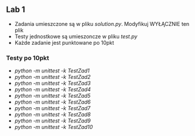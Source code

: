 ## Lab 1
- Zadania umieszczone są w pliku _solution.py_. Modyfikuj WYŁĄCZNIE ten plik
- Testy jednostkowe są umieszoncze w pliku _test.py_
- Każde zadanie jest punktowane po 10pkt

### Testy po 10pkt
- _python -m unittest -k TestZad1_
- _python -m unittest -k TestZad2_
- _python -m unittest -k TestZad3_
- _python -m unittest -k TestZad4_
- _python -m unittest -k TestZad5_
- _python -m unittest -k TestZad6_
- _python -m unittest -k TestZad7_
- _python -m unittest -k TestZad8_
- _python -m unittest -k TestZad9_
- _python -m unittest -k TestZad10_
